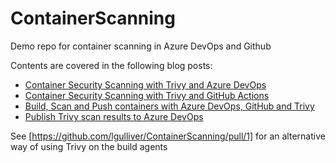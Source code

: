 # ContainerScanning
Demo repo for container scanning in Azure DevOps and Github

Contents are covered in the following blog posts:

- [Container Security Scanning with Trivy and Azure DevOps](https://lgulliver.github.io/container-security-scanning-with-trivy-in-azure-devops/)
- [Container Security Scanning with Trivy and GitHub Actions](https://lgulliver.github.io/container-security-scanning-with-trivy-and-github-actions/)
- [Build, Scan and Push containers with Azure DevOps, GitHub and Trivy](https://lgulliver.github.io/bulid-scan-and-push-containers/)
- [Publish Trivy scan results to Azure DevOps](https://lgulliver.github.io/trivy-scan-results-to-azure-devops/)

See [https://github.com/lgulliver/ContainerScanning/pull/1] for an alternative way of using Trivy on the build agents
